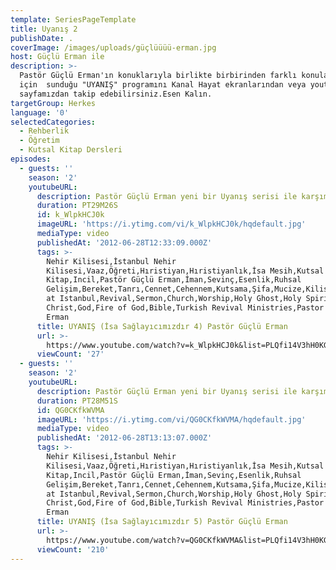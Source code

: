 ```yaml
---
template: SeriesPageTemplate
title: Uyanış 2
publishDate: .
coverImage: /images/uploads/güçlüüüü-erman.jpg
host: Güçlü Erman ile
description: >-
  Pastör Güçlü Erman'ın konuklarıyla birlikte birbirinden farklı konuları sizler
  için  sunduğu "UYANIŞ" programını Kanal Hayat ekranlarından veya youtube
  sayfamızdan takip edebilirsiniz.Esen Kalın.
targetGroup: Herkes
language: '0'
selectedCategories:
  - Rehberlik
  - Öğretim
  - Kutsal Kitap Dersleri
episodes:
  - guests: ''
    season: '2'
    youtubeURL:
      description: Pastör Güçlü Erman yeni bir Uyanış serisi ile karşımızda.
      duration: PT29M26S
      id: k_WlpkHCJ0k
      imageURL: 'https://i.ytimg.com/vi/k_WlpkHCJ0k/hqdefault.jpg'
      mediaType: video
      publishedAt: '2012-06-28T12:33:09.000Z'
      tags: >-
        Nehir Kilisesi,İstanbul Nehir
        Kilisesi,Vaaz,Öğreti,Hıristiyan,Hıristiyanlık,İsa Mesih,Kutsal
        Kitap,Incil,Pastör Güçlü Erman,İman,Sevinç,Esenlik,Ruhsal
        Gelişim,Bereket,Tanrı,Cennet,Cehennem,Kutsama,Şifa,Mucize,Kilise River
        at Istanbul,Revival,Sermon,Church,Worship,Holy Ghost,Holy Spirit,Jesus
        Christ,God,Fire of God,Bible,Turkish Revival Ministries,Pastor Corey
        Erman
      title: UYANIŞ (İsa Sağlayıcımızdır 4) Pastör Güçlü Erman
      url: >-
        https://www.youtube.com/watch?v=k_WlpkHCJ0k&list=PLQfi14V3hH0KG2C9DeDJkUqdZbK2OBcbZ&index=36&t=0s
      viewCount: '27'
  - guests: ''
    season: '2'
    youtubeURL:
      description: Pastör Güçlü Erman yeni bir Uyanış serisi ile karşımızda.
      duration: PT28M51S
      id: QG0CKfkWVMA
      imageURL: 'https://i.ytimg.com/vi/QG0CKfkWVMA/hqdefault.jpg'
      mediaType: video
      publishedAt: '2012-06-28T13:13:07.000Z'
      tags: >-
        Nehir Kilisesi,İstanbul Nehir
        Kilisesi,Vaaz,Öğreti,Hıristiyan,Hıristiyanlık,İsa Mesih,Kutsal
        Kitap,Incil,Pastör Güçlü Erman,İman,Sevinç,Esenlik,Ruhsal
        Gelişim,Bereket,Tanrı,Cennet,Cehennem,Kutsama,Şifa,Mucize,Kilise River
        at Istanbul,Revival,Sermon,Church,Worship,Holy Ghost,Holy Spirit,Jesus
        Christ,God,Fire of God,Bible,Turkish Revival Ministries,Pastor Corey
        Erman
      title: UYANIŞ (İsa Sağlayıcımızdır 5) Pastör Güçlü Erman
      url: >-
        https://www.youtube.com/watch?v=QG0CKfkWVMA&list=PLQfi14V3hH0KG2C9DeDJkUqdZbK2OBcbZ&index=37&t=0s
      viewCount: '210'
---
```


